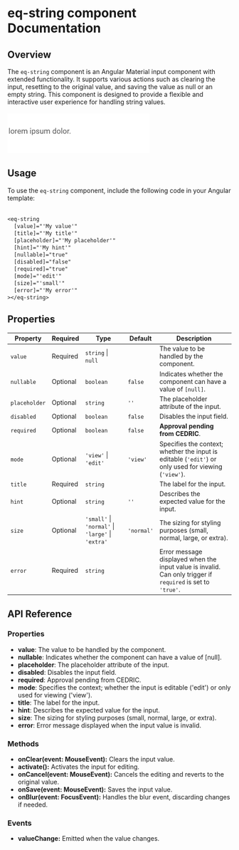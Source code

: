 # eq-string component Documentation

## Overview

The `eq-string` component is an Angular Material input component with extended functionality. It supports various actions such as clearing the input, resetting to the original value, and saving the value as null or an empty string. This component is designed to provide a flexible and interactive user experience for handling string values.
<br><br>
<img src="./doc/eq-string.gif" alt="eq-string preview">

## Usage

To use the `eq-string` component, include the following code in your Angular template:

```angular2html

<eq-string
  [value]="'My value'"
  [title]="'My title'"
  [placeholder]="'My placeholder'"
  [hint]="'My hint'"
  [nullable]="true"
  [disabled]="false"
  [required]="true"
  [mode]="'edit'"
  [size]="'small'"
  [error]="'My error'"
></eq-string>
```

## Properties

| Property      | Required | Type                                              | Default    | Description                                                                                                 |
|---------------|----------|---------------------------------------------------|------------|-------------------------------------------------------------------------------------------------------------|
| `value`       | Required | `string` \| `null`                                |            | The value to be handled by the component.                                                                   |
| `nullable`    | Optional | `boolean`                                         | `false`    | Indicates whether the component can have a value of `[null]`.                                               |
| `placeholder` | Optional | `string`                                          | `''`       | The placeholder attribute of the input.                                                                     |
| `disabled`    | Optional | `boolean`                                         | `false`    | Disables the input field.                                                                                   |
| `required`    | Optional | `boolean`                                         | `false`    | **Approval pending from CEDRIC**.                                                                           |
| `mode`        | Optional | `'view'` \| `'edit'`                              | `'view'`   | Specifies the context; whether the input is editable (`'edit'`) or only used for viewing (`'view'`).        |
| `title`       | Required | `string`                                          |            | The label for the input.                                                                                    |
| `hint`        | Optional | `string`                                          | `''`       | Describes the expected value for the input.                                                                 |
| `size`        | Optional | `'small'` \| `'normal'` \| `'large'` \| `'extra'` | `'normal'` | The sizing for styling purposes (small, normal, large, or extra).                                           |
| `error`       | Required | `string`                                          |            | Error message displayed when the input value is invalid. Can only trigger if `required` is set to `'true'`. |

## API Reference

### Properties

- **value**: The value to be handled by the component.
- **nullable**: Indicates whether the component can have a value of [null].
- **placeholder**: The placeholder attribute of the input.
- **disabled**: Disables the input field.
- **required**: Approval pending from CEDRIC.
- **mode**: Specifies the context; whether the input is editable ('edit') or only used for viewing ('view').
- **title**: The label for the input.
- **hint**: Describes the expected value for the input.
- **size**: The sizing for styling purposes (small, normal, large, or extra).
- **error**: Error message displayed when the input value is invalid.

### Methods

- **onClear(event: MouseEvent):** Clears the input value.
- **activate():** Activates the input for editing.
- **onCancel(event: MouseEvent):** Cancels the editing and reverts to the original value.
- **onSave(event: MouseEvent):** Saves the input value.
- **onBlur(event: FocusEvent):** Handles the blur event, discarding changes if needed.

### Events

- **valueChange:** Emitted when the value changes.

